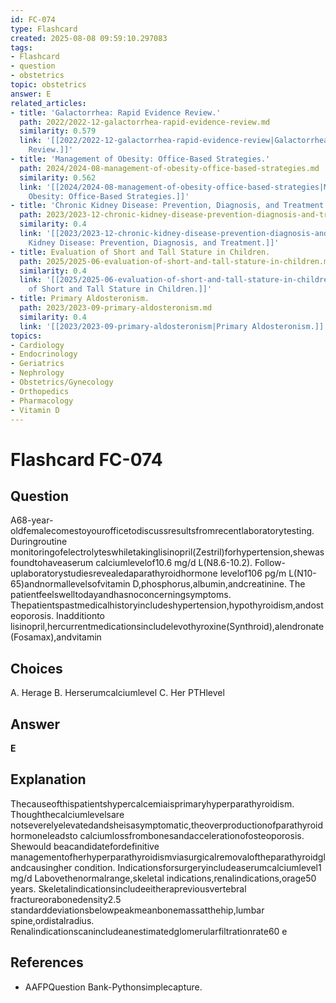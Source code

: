 ```yaml
---
id: FC-074
type: Flashcard
created: 2025-08-08 09:59:10.297083
tags:
- Flashcard
- question
- obstetrics
topic: obstetrics
answer: E
related_articles:
- title: 'Galactorrhea: Rapid Evidence Review.'
  path: 2022/2022-12-galactorrhea-rapid-evidence-review.md
  similarity: 0.579
  link: '[[2022/2022-12-galactorrhea-rapid-evidence-review|Galactorrhea: Rapid Evidence
    Review.]]'
- title: 'Management of Obesity: Office-Based Strategies.'
  path: 2024/2024-08-management-of-obesity-office-based-strategies.md
  similarity: 0.562
  link: '[[2024/2024-08-management-of-obesity-office-based-strategies|Management of
    Obesity: Office-Based Strategies.]]'
- title: 'Chronic Kidney Disease: Prevention, Diagnosis, and Treatment.'
  path: 2023/2023-12-chronic-kidney-disease-prevention-diagnosis-and-treatment.md
  similarity: 0.4
  link: '[[2023/2023-12-chronic-kidney-disease-prevention-diagnosis-and-treatment|Chronic
    Kidney Disease: Prevention, Diagnosis, and Treatment.]]'
- title: Evaluation of Short and Tall Stature in Children.
  path: 2025/2025-06-evaluation-of-short-and-tall-stature-in-children.md
  similarity: 0.4
  link: '[[2025/2025-06-evaluation-of-short-and-tall-stature-in-children|Evaluation
    of Short and Tall Stature in Children.]]'
- title: Primary Aldosteronism.
  path: 2023/2023-09-primary-aldosteronism.md
  similarity: 0.4
  link: '[[2023/2023-09-primary-aldosteronism|Primary Aldosteronism.]]'
topics:
- Cardiology
- Endocrinology
- Geriatrics
- Nephrology
- Obstetrics/Gynecology
- Orthopedics
- Pharmacology
- Vitamin D
---
```


# Flashcard FC-074

## Question

A68-year-oldfemalecomestoyourofficetodiscussresultsfromrecentlaboratorytesting. Duringroutine monitoringofelectrolyteswhiletakinglisinopril(Zestril)forhypertension,shewasfoundtohaveaserum calciumlevelof10.6 mg/d L(N8.6-10.2). Follow-uplaboratorystudiesrevealedaparathyroidhormone levelof106 pg/m L(N10-65)andnormallevelsofvitamin D,phosphorus,albumin,andcreatinine. The patientfeelswelltodayandhasnoconcerningsymptoms. Thepatientspastmedicalhistoryincludeshypertension,hypothyroidism,andosteoporosis. Inadditionto lisinopril,hercurrentmedicationsincludelevothyroxine(Synthroid),alendronate(Fosamax),andvitamin

## Choices

A. Herage
B. Herserumcalciumlevel
C. Her PTHlevel

## Answer

**E**

## Explanation

Thecauseofthispatientshypercalcemiaisprimaryhyperparathyroidism. Thoughthecalciumlevelsare notseverelyelevatedandsheisasymptomatic,theoverproductionofparathyroidhormoneleadsto calciumlossfrombonesandaccelerationofosteoporosis. Shewould beacandidatefordefinitive managementofherhyperparathyroidismviasurgicalremovaloftheparathyroidglandcausingher condition. Indicationsforsurgeryincludeaserumcalciumlevel1 mg/d Labovethenormalrange,skeletal indications,renalindications,orage50 years. Skeletalindicationsincludeeitherapreviousvertebral fractureorabonedensity2.5 standarddeviationsbelowpeakmeanbonemassatthehip,lumbar spine,ordistalradius. Renalindicationscanincludeanestimatedglomerularfiltrationrate60 e

## References

- AAFPQuestion Bank-Pythonsimplecapture.

